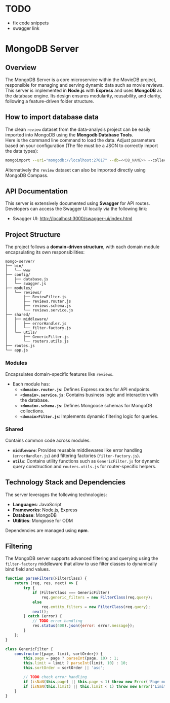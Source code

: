 # TODO
- fix code snippets
- swagger link

# MongoDB Server

## Overview
The MongoDB Server is a core microservice within the MovieDB project, responsible for managing and serving dynamic data such as movie reviews. This server is implemented in **Node.js** with **Express** and uses **MongoDB** as the database engine. Its design ensures modularity, reusability, and clarity, following a feature-driven folder structure.

## How to import database data
The clean `review` dataset from the data-analysis project can be easily imported into MongoDB using the **Mongodb Database Tools**. <br>
Here is the command line command to load the data. Adjust parameters based on your configuration (The file must be a JSON to correctly import the data types):
```bash
mongoimport --uri="mongodb://localhost:27017" --db=<<DB_NAME>> --collection=reviews --type=json --file=<<path/to/reviews.json>>
```
Alternatively the `review` dataset can also be imported directly using MongoDB Compass.

## API Documentation
This server is extensively documented using **Swagger** for API routes. Developers can access the Swagger UI locally via the following link:

- Swagger UI: [http://localhost:3000/swagger-ui/index.html](http://localhost:3000/swagger-ui/index.html)

## Project Structure
The project follows a **domain-driven structure**, with each domain module encapsulating its own responsibilities:

```
mongo-server/
├── bin/
│   └── www
├── config/
│   ├── database.js
│   └── swagger.js
├── modules/
│   └── reviews/
│       ├── ReviewFilter.js
│       ├── reviews.router.js
│       ├── reviews.schema.js
│       └── reviews.service.js
├── shared/
│   ├── middleware/
│   │   ├── errorHandler.js
│   │   └── filter-factory.js
│   └── utils/
│       ├── GenericFilter.js
│       └── routers.utils.js
├── routes.js
└── app.js
```

### Modules
Encapsulates domain-specific features like `reviews`.
- Each module has:
    - **`<domain>.router.js`**: Defines Express routes for API endpoints.
    - **`<domain>.service.js`**: Contains business logic and interaction with the database.
    - **`<domain>.schema.js`**: Defines Mongoose schemas for MongoDB collections.
    - **`<domain>Filter.js`**: Implements dynamic filtering logic for queries.

### Shared
Contains common code across modules.
- **`middleware`**: Provides reusable middlewares like error handling (`errorHandler.js`) and filtering factories (`filter-factory.js`).
- **`utils`**: Contains utility functions such as `GenericFilter.js` for dynamic query construction and `routers.utils.js` for router-specific helpers.

## Technology Stack and Dependencies
The server leverages the following technologies:

- **Languages**: JavaScript
- **Frameworks**: Node.js, Express
- **Database**: MongoDB
- **Utilities**: Mongoose for ODM

Dependencies are managed using **npm**.

## Filtering
The MongoDB server supports advanced filtering and querying using the `filter-factory` middleware that allow to use filter classes to dynamically bind field and values.

```javascript
function parseFilters(FilterClass) {
    return (req, res, next) => {
        try {
            if (FilterClass === GenericFilter)
                req.generic_filters = new FilterClass(req.query);
            else
                req.entity_filters = new FilterClass(req.query);
            next();
        } catch (error) {
            // TODO error handling
            res.status(400).json({error: error.message});
        }
    };
}
```
```javascript
class GenericFilter {
    constructor({page, limit, sortOrder}) {
        this.page = page ? parseInt(page, 10) : 1;
        this.limit = limit ? parseInt(limit, 10) : 10;
        this.sortOrder = sortOrder || 'asc';

        // TODO check error handling
        if (isNaN(this.page) || this.page < 1) throw new Error('Page must be a positive integer'); // TODO < 0 or < 1 ?
        if (isNaN(this.limit) || this.limit < 1) throw new Error('Limit must be a positive integer');
    }
}
```